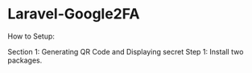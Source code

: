 # Laravel-Google2FA

How to Setup:

Section 1: Generating QR Code and Displaying secret
Step 1: Install two packages.
